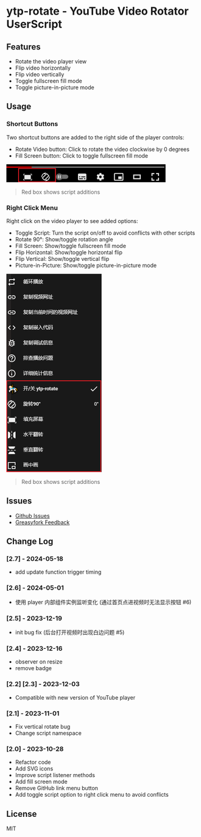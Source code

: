 # ytp-rotate - YouTube Video Rotator UserScript

## Features
- Rotate the video player view 
- Flip video horizontally
- Flip video vertically
- Toggle fullscreen fill mode
- Toggle picture-in-picture mode

## Usage

### Shortcut Buttons
Two shortcut buttons are added to the right side of the player controls:

- Rotate Video button: Click to rotate the video clockwise by 0 degrees
- Fill Screen button: Click to toggle fullscreen fill mode

![buttons](https://github.com/zhzLuke96/ytp-rotate/raw/master/docs/btns.png)

> Red box shows script additions

### Right Click Menu
Right click on the video player to see added options:

- Toggle Script: Turn the script on/off to avoid conflicts with other scripts
- Rotate 90°: Show/toggle rotation angle  
- Fill Screen: Show/toggle fullscreen fill mode
- Flip Horizontal: Show/toggle horizontal flip
- Flip Vertical: Show/toggle vertical flip
- Picture-in-Picture: Show/toggle picture-in-picture mode

![menu](https://github.com/zhzLuke96/ytp-rotate/raw/master/docs/menu.png)

> Red box shows script additions

## Issues

- [Github Issues](https://github.com/zhzLuke96/ytp-rotate/issues)
- [Greasyfork Feedback](https://greasyfork.org/zh-CN/scripts/375568-%E6%B2%B9%E7%AE%A1%E8%A7%86%E9%A2%91%E6%97%8B%E8%BD%AC/feedback)


## Change Log

### [2.7] - 2024-05-18
- add update function trigger timing

### [2.6] - 2024-05-01
- 使用 player 内部组件实例监听变化 (通过首页点进视频时无法显示按钮 #6)
 
### [2.5] - 2023-12-19
- init bug fix (后台打开视频时出现白边问题 #5)
 
### [2.4] - 2023-12-16
- observer on resize
- remove badge

### [2.2] [2.3] - 2023-12-03
- Compatible with new version of YouTube player

### [2.1] - 2023-11-01
- Fix vertical rotate bug
- Change script namespace

### [2.0] - 2023-10-28  
- Refactor code
- Add SVG icons
- Improve script listener methods
- Add fill screen mode
- Remove GitHub link menu button
- Add toggle script option to right click menu to avoid conflicts


## License
MIT
